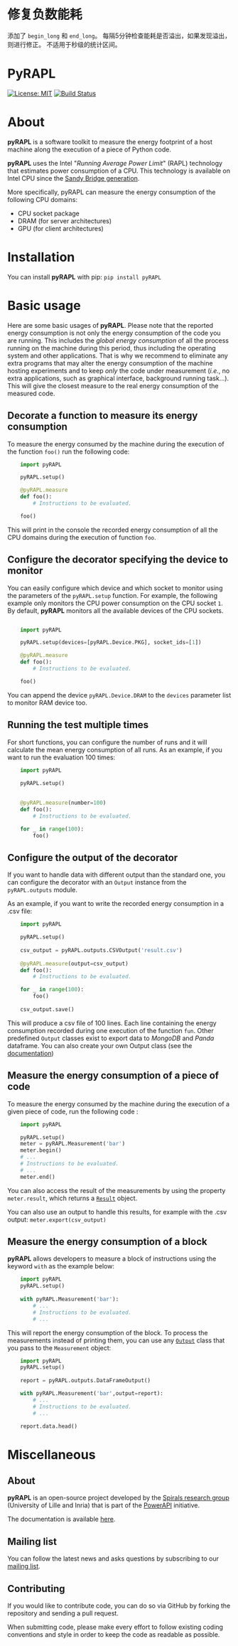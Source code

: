 # 修复负数能耗
添加了 `begin_long` 和 `end_long`。
每隔5分钟检查能耗是否溢出，如果发现溢出，则进行修正。
不适用于秒级的统计区间。


# PyRAPL

[![License: MIT](https://img.shields.io/pypi/l/pyRAPL)](https://spdx.org/licenses/MIT.html)
[![Build Status](https://img.shields.io/circleci/project/github/powerapi-ng/pyRAPL.svg)](https://circleci.com/gh/powerapi-ng/pyrapl)


# About
**pyRAPL** is a software toolkit to measure the energy footprint of a host machine along the execution of a piece of Python code.

**pyRAPL** uses the Intel "_Running Average Power Limit_" (RAPL) technology that estimates power consumption of a CPU.
This technology is available on Intel CPU since the [Sandy Bridge generation](https://fr.wikipedia.org/wiki/Intel#Historique_des_microprocesseurs_produits).

More specifically, pyRAPL can measure the energy consumption of the following CPU domains:
 - CPU socket package 
 - DRAM (for server architectures)
 - GPU (for client architectures)

# Installation

You can install **pyRAPL** with pip: `pip install pyRAPL`

# Basic usage

Here are some basic usages of **pyRAPL**. Please note that the reported energy consumption is not only the energy consumption of the code you are running. This includes the _global energy consumption_ of all the process running on the machine during this period, thus including the operating system and other applications.
That is why we recommend to eliminate any extra programs that may alter the energy consumption of the machine hosting experiments and to keep _only_ the code under measurement (_i.e._, no extra applications, such as graphical interface, background running task...). This will give the closest measure to the real energy consumption of the measured code.

## Decorate a function to measure its energy consumption

To measure the energy consumed by the machine during the execution of the function `foo()` run the following code:
```python
	import pyRAPL

	pyRAPL.setup() 

	@pyRAPL.measure
	def foo():
		# Instructions to be evaluated.

	foo()
```

This will print in the console the recorded energy consumption of all the CPU domains during the execution of function `foo`.

## Configure the decorator specifying the device to monitor

You can easily configure which device and which socket to monitor using the parameters of the `pyRAPL.setup` function. 
For example, the following example only monitors the CPU power consumption on the CPU socket `1`.
By default, **pyRAPL** monitors all the available devices of the CPU sockets.
```python

	import pyRAPL

	pyRAPL.setup(devices=[pyRAPL.Device.PKG], socket_ids=[1])

	@pyRAPL.measure
	def foo():
		# Instructions to be evaluated.

	foo()	
```

You can append the device `pyRAPL.Device.DRAM` to the `devices` parameter list to monitor RAM device too. 

## Running the test multiple times 

For short functions, you can configure the number of runs and it will calculate the mean energy consumption of all runs. 
As an example, if you want to run the evaluation 100 times:
```python
	import pyRAPL

	pyRAPL.setup()
	
	
	@pyRAPL.measure(number=100)
	def foo():
		# Instructions to be evaluated.

	for _ in range(100):
		foo()
```	

## Configure the output of the decorator

If you want to handle data with different output than the standard one, you can configure the decorator with an `Output` instance from the `pyRAPL.outputs` module.

As an example, if you want to write the recorded energy consumption in a .csv file:
```python
	import pyRAPL

	pyRAPL.setup()
	
	csv_output = pyRAPL.outputs.CSVOutput('result.csv')
	
	@pyRAPL.measure(output=csv_output)
	def foo():
		# Instructions to be evaluated.

	for _ in range(100):
		foo()
		
	csv_output.save()
```

This will produce a csv file of 100 lines. Each line containing the energy
consumption recorded during one execution of the function `fun`.
Other predefined `Output` classes exist to export data to *MongoDB* and *Panda*
dataframe.
You can also create your own Output class (see the
[documentation](https://pyrapl.readthedocs.io/en/latest/Outputs_API.html))

## Measure the energy consumption of a piece of code

To measure the energy consumed by the machine during the execution of a given
piece of code, run the following code :
```python
	import pyRAPL

	pyRAPL.setup()
	meter = pyRAPL.Measurement('bar')
	meter.begin()
	# ...
	# Instructions to be evaluated.
	# ...
	meter.end()
```

You can also access the result of the measurements by using the property `meter.result`, which returns a [`Result`](https://pyrapl.readthedocs.io/en/latest/API.html#pyRAPL.Result) object.

You can also use an output to handle this results, for example with the .csv output: `meter.export(csv_output)`

## Measure the energy consumption of a block 

**pyRAPL** allows developers to measure a block of instructions using the keyword  ```with```  as the example below: 
```python
	import pyRAPL
	pyRAPL.setup()
	
	with pyRAPL.Measurement('bar'):
		# ...
		# Instructions to be evaluated.
		# ...
```

This will report the energy consumption of the block. To process the measurements instead of printing them, you can use any [`Output`](https://pyrapl.readthedocs.io/en/latest/Outputs_API.html) class that you pass to the `Measurement` object:
```python
	import pyRAPL
	pyRAPL.setup()
	
	report = pyRAPL.outputs.DataFrameOutput()

	with pyRAPL.Measurement('bar',output=report):
		# ...
		# Instructions to be evaluated.
		# ...

	report.data.head()
```

# Miscellaneous

## About

**pyRAPL** is an open-source project developed by the [Spirals research group](https://team.inria.fr/spirals) (University of Lille and Inria) that is part of the [PowerAPI](http://powerapi.org) initiative.

The documentation is available [here](https://pyrapl.readthedocs.io/en/latest/).

## Mailing list

You can follow the latest news and asks questions by subscribing to our <a href="mailto:sympa@inria.fr?subject=subscribe powerapi">mailing list</a>.

## Contributing

If you would like to contribute code, you can do so via GitHub by forking the repository and sending a pull request.

When submitting code, please make every effort to follow existing coding conventions and style in order to keep the code as readable as possible.
